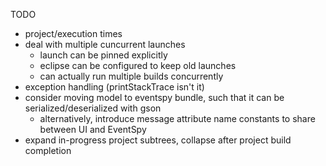 TODO

* project/execution times
* deal with multiple cuncurrent launches
  * launch can be pinned explicitly
  * eclipse can be configured to keep old launches
  * can actually run multiple builds concurrently
* exception handling (printStackTrace isn't it)
* consider moving model to eventspy bundle, such that it can be serialized/deserialized with gson
  * alternatively, introduce message attribute name constants to share between UI and EventSpy
* expand in-progress project subtrees, collapse after project build completion
